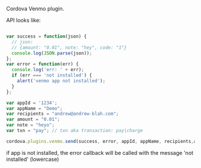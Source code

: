 Cordova Venmo plugin.

API looks like:

```javascript

var success = function(json) {
  // json:
  // {amount: "0.01", note: "hey", code: "1"}
  console.log(JSON.parse(json));
};
var error = function(err) {
  console.log('err: ' + err);
  if (err === 'not installed') {
    alert('venmo app not installed');
  } 
};

var appId = '1234';
var appName = "Demo";
var recipients = "andrew@andrew-blah.com";
var amount = "0.01";
var note = "heyo";
var txn = "pay"; // txn aka transaction: pay|charge

cordova.plugins.venmo.send(success, error, appId, appName, recipients,amount,note,txn);
```

if app is not installed, the error callback will be called with the message 'not installed' (lowercase)
